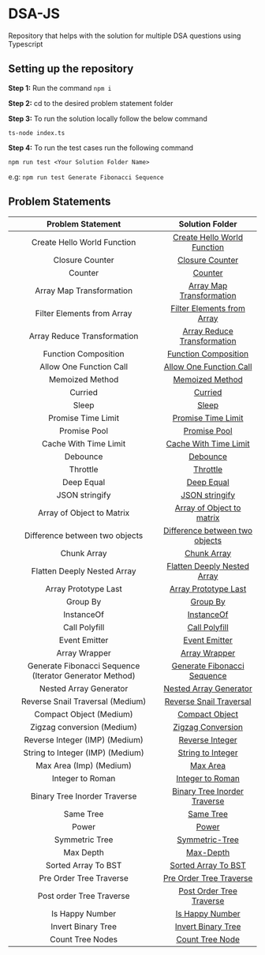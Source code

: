 # DSA-JS

Repository that helps with the solution for multiple DSA questions using Typescript

## Setting up the repository

**Step 1:** Run the command `npm i`

**Step 2:** cd to the desired problem statement folder

**Step 3:** To run the solution locally follow the below command

`ts-node index.ts`

**Step 4:** To run the test cases run the following command

`npm run test <Your Solution Folder Name>`

e.g: `npm run test Generate Fibonacci Sequence`

## Problem Statements

|                    Problem Statement                    |                              Solution Folder                               |
| :-----------------------------------------------------: | :------------------------------------------------------------------------: |
|               Create Hello World Function               |    [Create Hello World Function](./Create%20Hello%20World%20Function/)     |
|                     Closure Counter                     |                   [Closure Counter](./Closure-Counter/)                    |
|                         Counter                         |                           [Counter](./Counter/)                            |
|                Array Map Transformation                 |        [Array Map Transformation](./Array%20Map%20Transformation/)         |
|               Filter Elements from Array                |     [Filter Elements from Array](./Filter%20Elements%20from%20Array/)      |
|               Array Reduce Transformation               |     [Array Reduce Transformation](./Array%20Reduce%20Transformation/)      |
|                  Function Composition                   |             [Function Composition](./Function%20Composition/)              |
|                 Allow One Function Call                 |        [Allow One Function Call](./Allow%20One%20Function%20Call/)         |
|                     Memoized Method                     |                 [Memoized Method](./Memoized%20Function/)                  |
|                         Curried                         |                           [Curried](./Curried/)                            |
|                          Sleep                          |                             [Sleep](./Sleep/)                              |
|                   Promise Time Limit                    |              [Promise Time Limit](./Promise%20Time%20Limit/)               |
|                      Promise Pool                       |                     [Promise Pool](./Promise%20Pool/)                      |
|                  Cache With Time Limit                  |          [Cache With Time Limit](./Cache%20With%20Time%20Limit/)           |
|                        Debounce                         |                          [Debounce](./Debounce/)                           |
|                        Throttle                         |                          [Throttle](./Throttle/)                           |
|                       Deep Equal                        |                      [Deep Equal](./Deeply%20Equal/)                       |
|                     JSON stringify                      |                    [JSON stringify](./JSON%20Stringfy/)                    |
|                Array of Object to Matrix                |     [Array of Object to matrix](./Array%20Of%20Object%20to%20Matrix/)      |
|             Difference between two objects              | [Difference between two objects](./Differences%20Between%20Two%20Objects/) |
|                       Chunk Array                       |                      [Chunk Array](./Chunk%20Array/)                       |
|               Flatten Deeply Nested Array               |    [Flatten Deeply Nested Array](./Flatten%20Deeply%20Nested%20Array/)     |
|                  Array Prototype Last                   |            [Array Prototype Last](./Array%20Prototype%20Last/)             |
|                        Group By                         |                         [Group By](./Group%20By/)                          |
|                       InstanceOf                        |                        [InstanceOf](./InstanceOf/)                         |
|                      Call Polyfill                      |                    [Call Polyfill](./Call%20Polyfill/)                     |
|                      Event Emitter                      |                    [Event Emitter](./Event%20Emitter/)                     |
|                      Array Wrapper                      |                    [Array Wrapper](./Array%20Wrapper/)                     |
| Generate Fibonacci Sequence (Iterator Generator Method) |     [Generate Fibonacci Sequence](./Generate%20Fibonacci%20Sequence/)      |
|                 Nested Array Generator                  |          [Nested Array Generator](./Nested%20Array%20Generator/)           |
|            Reverse Snail Traversal (Medium)             |           [Reverse Snail Traversal](./Reverse-Snail-Traversal/)            |
|                 Compact Object (Medium)                 |                   [Compact Object](./Compact%20Object/)                    |
|               Zigzag conversion (Medium)                |                [Zigzag Conversion](./Zigzag%20Conversion/)                 |
|             Reverse Integer (IMP) (Medium)              |                  [Reverse Integer](./Reverse%20Integer/)                   |
|            String to Integer (IMP) (Medium)             |               [String to Integer](./String%20to%20Integer/)                |
|                 Max Area (Imp) (Medium)                 |                         [Max Area](./Max%20Area/)                          |
|                    Integer to Roman                     |                  [Integer to Roman](./Integer-to-Roman/)                   |
|              Binary Tree Inorder Traverse               |           [Binary Tree Inorder Traverse](./Binary-tree-inorder/)           |
|                        Same Tree                        |                         [Same Tree](./Same-Tree/)                          |
|                          Power                          |                             [Power](./Power/)                              |
|                     Symmetric Tree                      |                    [Symmetric-Tree](./Symmetric-Tree/)                     |
|                        Max Depth                        |                         [Max-Depth](./Max-Depth/)                          |
|                   Sorted Array To BST                   |                    [Sorted Array To BST](./Sorted-BST/)                    |
|                 Pre Order Tree Traverse                 |              [Pre Order Tree Traverse](./Pre-Order-Traverse/)              |
|                Post order Tree Traverse                 |                 [Post Order Tree Traverse](./Post-Order/)                  |
|                     Is Happy Number                     |                   [Is Happy Number](./Is-Happy-Number/)                    |
|                   Invert Binary Tree                    |                [Invert Binary Tree](./Invert-Binary-Tree/)                 |
|                    Count Tree Nodes                     |                   [Count Tree Node](./Count-Tree-Nodes/)                   |
